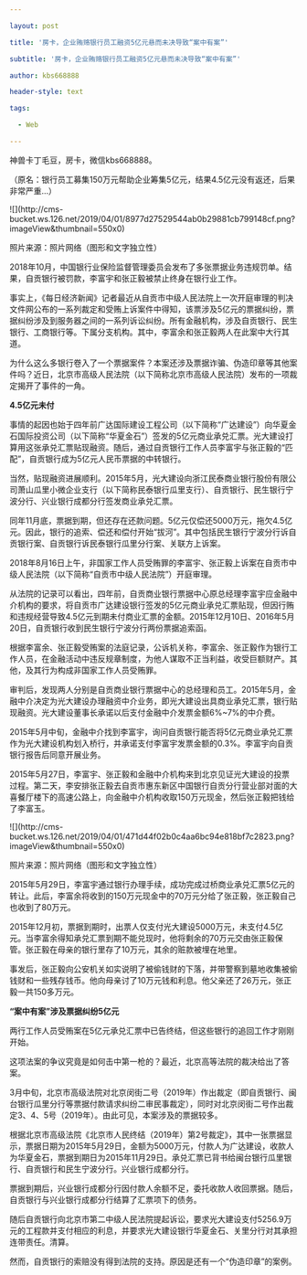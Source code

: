 ---
layout: post
title: '房卡，企业贿赂银行员工融资5亿元悬而未决导致“案中有案”'
subtitle: '房卡，企业贿赂银行员工融资5亿元悬而未决导致“案中有案”'
author: kbs668888
header-style: text
tags:
  - Web
---
神兽卡丁毛豆，房卡，微信kbs668888。

（原名：银行员工募集150万元帮助企业筹集5亿元，结果4.5亿元没有返还，后果非常严重…）

![](http://cms-
bucket.ws.126.net/2019/04/01/8977d27529544ab0b29881cb799148cf.png?imageView&thumbnail=550x0)  

照片来源：照片网络（图形和文字独立性）

2018年10月，中国银行业保险监督管理委员会发布了多张票据业务违规罚单。结果，自贡银行被罚款，李富宇和张正毅被禁止终身在银行业工作。

事实上，《每日经济新闻》记者最近从自贡市中级人民法院上一次开庭审理的判决文件网公布的一系列裁定和受贿上诉案件中得知，该票涉及5亿元的票据纠纷，票据纠纷涉及到服务器之间的一系列诉讼纠纷。所有金融机构，涉及自贡银行、民生银行、工商银行等。下属分支机构。其中，李富余和张正毅两人在此案中大行其道。

为什么这么多银行卷入了一个票据案件？本案还涉及票据诈骗、伪造印章等其他案件吗？近日，北京市高级人民法院（以下简称北京市高级人民法院）发布的一项裁定揭开了事件的一角。

 **4.5亿元未付**

事情的起因也始于四年前广达国际建设工程公司（以下简称“广达建设”）向华夏金石国际投资公司（以下简称“华夏金石”）签发的5亿元商业承兑汇票。光大建设打算用这张承兑汇票贴现融资。随后，通过自贡银行工作人员李富宇与张正毅的“匹配”，自贡银行成为5亿元人民币票据的中转银行。

当然，贴现融资进展顺利。2015年5月，光大建设向浙江民泰商业银行股份有限公司萧山瓜里小微企业支行（以下简称民泰银行瓜里支行）、自贡银行、民生银行宁波分行、兴业银行成都分行签发商业承兑汇票。

同年11月底，票据到期，但还存在还款问题。5亿元仅偿还5000万元，拖欠4.5亿元。因此，银行的追索、偿还和偿付开始“拔河”。其中包括民生银行宁波分行诉自贡银行案、自贡银行诉民泰银行瓜里分行案、关联方上诉案。

2018年8月16日上午，非国家工作人员受贿罪的李富宇、张正毅上诉案在自贡市中级人民法院（以下简称“自贡市中级人民法院”）开庭审理。

从法院的记录可以看出，四年前，自贡商业银行票据中心原总经理李富宇应金融中介机构的要求，将自贡市广达建设银行签发的5亿元商业承兑汇票贴现，但因行贿和违规经营导致4.5亿元到期未付商业汇票的金额。2015年12月10日、2016年5月20日，自贡银行收到民生银行宁波分行两份票据追索函。

根据李富余、张正毅受贿案的法庭记录，公诉机关称，李富余、张正毅作为银行工作人员，在金融活动中违反规章制度，为他人谋取不正当利益，收受巨额财产。其他，及其行为构成非国家工作人员受贿罪。

审判后，发现两人分别是自贡商业银行票据中心的总经理和员工。2015年5月，金融中介决定为光大建设办理融资中介业务，即光大建设出具商业承兑汇票，银行贴现融资。光大建设董事长承诺以后支付金融中介发票金额6%~7%的中介费。

2015年5月中旬，金融中介找到李富宇，询问自贡银行能否将5亿元商业承兑汇票作为光大建设机构划入桥行，并承诺支付李富宇发票金额的0.3%。李富宇向自贡银行报告后同意开展业务。

2015年5月27日，李富宇、张正毅和金融中介机构来到北京见证光大建设的投票过程。第二天，李安排张正毅去自贡市惠东新区中国银行自贡分行营业部对面的大喜餐厅楼下的高速公路上，向金融中介机构收取150万元现金，然后张正毅把钱给了李富玉。

![](http://cms-
bucket.ws.126.net/2019/04/01/471d44f02b0c4aa6bc94e818bf7c2823.png?imageView&thumbnail=550x0)  

照片来源：照片网络（图形和文字独立性）

2015年5月29日，李富宇通过银行办理手续，成功完成过桥商业承兑汇票5亿元的转让。此后，李富余将收到的150万元现金中的70万元分给了张正毅，张正毅自己也收到了80万元。

2015年12月初，票据到期时，出票人仅支付光大建设5000万元，未支付4.5亿元。当李富余得知承兑汇票到期不能兑现时，他将剩余的70万元交由张正毅保管。张正毅在母亲的银行里存了10万元，其余的赃款被埋在地里。

事发后，张正毅向公安机关如实说明了被偷钱财的下落，并带警察到墓地收集被偷钱财和一些残存钱币。他向母亲讨了10万元钱和利息。他父亲还了26万元，张正毅一共150多万元。

 **“案中有案”涉及票据纠纷5亿元**

两行工作人员受贿案在5亿元承兑汇票中已告终结，但这些银行的追回工作才刚刚开始。

这项法案的争议究竟是如何击中第一枪的？最近，北京高等法院的裁决给出了答案。

3月中旬，北京市高级法院对北京闵街二号（2019年）作出裁定（即自贡银行、闽台银行瓜里分行等票据付款请求纠纷二审民事裁定），同时对北京闵街二号作出裁定3、4、5号（2019年）。由此可见，本案涉及的票据较多。

根据北京市高级法院《北京市人民终结（2019年）第2号裁定》，其中一张票据显示，票据日期为2015年5月29日，金额为5000万元，付款人为广达建设，收款人为华夏金石，票据到期日为2015年11月29日。承兑汇票已背书给闽台银行瓜里银行、自贡银行和民生宁波分行。兴业银行成都分行。

票据到期后，兴业银行成都分行因付款人余额不足，委托收款人收回票据。随后，自贡银行与兴业银行成都分行结算了汇票项下的债务。

随后自贡银行向北京市第二中级人民法院提起诉讼，要求光大建设支付5256.9万元的工程款并支付相应的利息，并要求光大建设银行华夏金石、关里分行对其承担连带责任。清算。

然而，自贡银行的索赔没有得到法院的支持。原因是还有一个“伪造印章”的案例。

